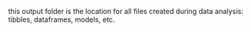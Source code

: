 this output folder is the location for all files created during data analysis: tibbles, dataframes, models, etc.
